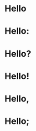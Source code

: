 <!---#Patterns: remark-lint-no-heading-punctuation -->

# Hello

<!---#Warn: remark-lint-no-heading-punctuation -->
# Hello:

<!---#Warn: remark-lint-no-heading-punctuation -->
# Hello?

<!---#Warn: remark-lint-no-heading-punctuation -->
# Hello!

<!---#Warn: remark-lint-no-heading-punctuation -->
# Hello,

<!---#Warn: remark-lint-no-heading-punctuation -->
# Hello;

